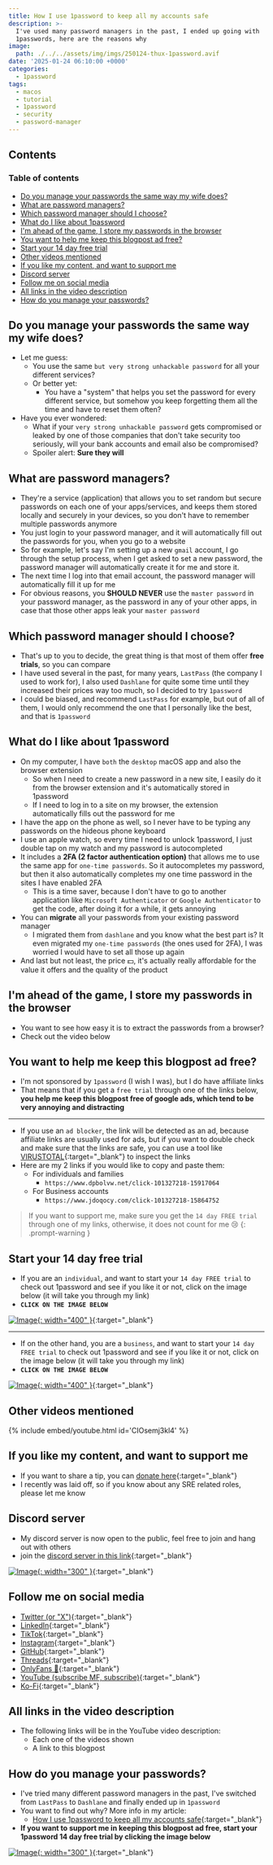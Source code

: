 ```yaml
---
title: How I use 1password to keep all my accounts safe
description: >-
  I've used many password managers in the past, I ended up going with
  1passwords, here are the reasons why
image:
  path: ./../../assets/img/imgs/250124-thux-1password.avif
date: '2025-01-24 06:10:00 +0000'
categories:
  - 1password
tags:
  - macos
  - tutorial
  - 1password
  - security
  - password-manager
---
```

## Contents

### Table of contents

<!-- toc -->

- [Do you manage your passwords the same way my wife does?](#do-you-manage-your-passwords-the-same-way-my-wife-does)
- [What are password managers?](#what-are-password-managers)
- [Which password manager should I choose?](#which-password-manager-should-i-choose)
- [What do I like about 1password](#what-do-i-like-about-1password)
- [I'm ahead of the game, I store my passwords in the browser](#im-ahead-of-the-game-i-store-my-passwords-in-the-browser)
- [You want to help me keep this blogpost ad free?](#you-want-to-help-me-keep-this-blogpost-ad-free)
- [Start your 14 day free trial](#start-your-14-day-free-trial)
- [Other videos mentioned](#other-videos-mentioned)
- [If you like my content, and want to support me](#if-you-like-my-content-and-want-to-support-me)
- [Discord server](#discord-server)
- [Follow me on social media](#follow-me-on-social-media)
- [All links in the video description](#all-links-in-the-video-description)
- [How do you manage your passwords?](#how-do-you-manage-your-passwords)

<!-- tocstop -->

## Do you manage your passwords the same way my wife does?

- Let me guess:
  - You use the same `but very strong unhackable password` for all your
    different services?
  - Or better yet:
    - You have a "system" that helps you set the password for every different
      service, but somehow you keep forgetting them all the time and have to
      reset them often?
- Have you ever wondered:
  - What if your `very strong unhackable password` gets compromised or leaked by
    one of those companies that don't take security too seriously, will your
    bank accounts and email also be compromised?
  - Spoiler alert: **Sure they will**

## What are password managers?

- They're a service (application) that allows you to set random but secure
  passwords on each one of your apps/services, and keeps them stored locally and
  securely in your devices, so you don't have to remember multiple passwords
  anymore
- You just login to your password manager, and it will automatically fill out
  the passwords for you, when you go to a website
- So for example, let's say I'm setting up a new `gmail` account, I go through
  the setup process, when I get asked to set a new password, the password
  manager will automatically create it for me and store it.
- The next time I log into that email account, the password manager will
  automatically fill it up for me
- For obvious reasons, you **SHOULD NEVER** use the `master password` in your
  password manager, as the password in any of your other apps, in case that
  those other apps leak your `master password`

## Which password manager should I choose?

- That's up to you to decide, the great thing is that most of them offer **free
  trials**, so you can compare
- I have used several in the past, for many years, `LastPass` (the company I
  used to work for), I also used `Dashlane` for quite some time until they
  increased their prices way too much, so I decided to try `1password`
- I could be biased, and recommend `LastPass` for example, but out of all of
  them, I would only recommend the one that I personally like the best, and that
  is `1password`

## What do I like about 1password

- On my computer, I have `both` the `desktop` macOS app and also the browser
  extension
  - So when I need to create a new password in a new site, I easily do it from
    the browser extension and it's automatically stored in 1password
  - If I need to log in to a site on my browser, the extension automatically
    fills out the password for me
- I have the app on the phone as well, so I never have to be typing any
  passwords on the hideous phone keyboard
- I use an apple watch, so every time I need to unlock 1password, I just double
  tap on my watch and my password is autocompleted
- It includes a **2FA (2 factor authentication option)** that allows me to use
  the same app for `one-time passwords`. So it autocompletes my password, but
  then it also automatically completes my one time password in the sites I have
  enabled 2FA
  - This is a time saver, because I don't have to go to another application like
    `Microsoft Authenticator` or `Google Authenticator` to get the code, after
    doing it for a while, it gets annoying
- You can **migrate** all your passwords from your existing password manager
  - I migrated them from `dashlane` and you know what the best part is? It even
    migrated my `one-time passwords` (the ones used for 2FA), I was worried I
    would have to set all those up again
- And last but not least, the price 💵, it's actually really affordable for the
  value it offers and the quality of the product

## I'm ahead of the game, I store my passwords in the browser

- You want to see how easy it is to extract the passwords from a browser?
- Check out the video below

## You want to help me keep this blogpost ad free?

- I'm not sponsored by `1password` (I wish I was), but I do have affiliate links
- That means that if you get a `free trial` through one of the links below,
  **you help me keep this blogpost free of google ads, which tend to be very
  annoying and distracting**

---

- If you use an `ad blocker`, the link will be detected as an ad, because
  affiliate links are usually used for ads, but if you want to double check and
  make sure that the links are safe, you can use a tool like
  [VIRUSTOTAL](https://www.virustotal.com/gui/home/url){:target="\_blank"} to
  inspect the links
- Here are my 2 links if you would like to copy and paste them:
  - For individuals and families
    - `https://www.dpbolvw.net/click-101327218-15917064`
  - For Business accounts
    - `https://www.jdoqocy.com/click-101327218-15864752`

<!-- markdownlint-disable -->
<!-- prettier-ignore-start -->
 
<!-- tip=green, info=blue, warning=yellow, danger=red -->
 
> If you want to support me, make sure you get the `14 day FREE trial` through one
> of my links, otherwise, it does not count for me 😢
{: .prompt-warning }
 
<!-- prettier-ignore-end -->
<!-- markdownlint-restore -->

## Start your 14 day free trial

- If you are an `individual`, and want to start your `14 day FREE trial` to
  check out 1password and see if you like it or not, click on the image below
  (it will take you through my link)
- **`CLICK ON THE IMAGE BELOW`**

<!-- prettier-ignore -->
[![Image](../../assets/img/imgs/250123-1password-individuals.avif){: width="400" }](https://www.dpbolvw.net/click-101327218-15917064){:target="_blank"}

---

- If on the other hand, you are a `business`, and want to start your
  `14 day FREE trial` to check out 1password and see if you like it or not,
  click on the image below (it will take you through my link)
- **`CLICK ON THE IMAGE BELOW`**

<!-- prettier-ignore -->
[![Image](../../assets/img/imgs/250123-1password-businesses.avif){: width="400" }](https://www.jdoqocy.com/click-101327218-15864752){:target="_blank"}

## Other videos mentioned

{% include embed/youtube.html id='CIOsemj3kl4' %}

## If you like my content, and want to support me

- If you want to share a tip, you can
  [donate here](https://ko-fi.com/linkarzu/goal?g=6){:target="\_blank"}
- I recently was laid off, so if you know about any SRE related roles, please
  let me know

## Discord server

- My discord server is now open to the public, feel free to join and hang out
  with others
- join the
  [discord server in this link](https://discord.gg/NgqMgwwtMH){:target="\_blank"}

[![Image](./../../assets/img/imgs/250210-discord-free.avif){: width="300" }](https://discord.gg/NgqMgwwtMH){:target="\_blank"}

## Follow me on social media

- [Twitter (or "X")](https://x.com/link_arzu){:target="\_blank"}
- [LinkedIn](https://www.linkedin.com/in/christianarzu){:target="\_blank"}
- [TikTok](https://www.tiktok.com/@linkarzu){:target="\_blank"}
- [Instagram](https://www.instagram.com/link_arzu){:target="\_blank"}
- [GitHub](https://github.com/linkarzu){:target="\_blank"}
- [Threads](https://www.threads.net/@link_arzu){:target="\_blank"}
- [OnlyFans 🍆](https://linkarzu.com/assets/img/imgs/250126-whyugae.avif){:target="\_blank"}
- [YouTube (subscribe MF, subscribe)](https://www.youtube.com/@linkarzu){:target="\_blank"}
- [Ko-Fi](https://ko-fi.com/linkarzu/goal?g=6){:target="\_blank"}

## All links in the video description

- The following links will be in the YouTube video description:
  - Each one of the videos shown
  - A link to this blogpost

## How do you manage your passwords?

- I've tried many different password managers in the past, I've switched from
  `LastPass` to `Dashlane` and finally ended up in `1password`
- You want to find out why? More info in my article:
  - [How I use 1password to keep all my accounts safe](https://linkarzu.com/posts/1password/1password/){:target="\_blank"}
- **If you want to support me in keeping this blogpost ad free, start your
  1password 14 day free trial by clicking the image below**

[![Image](../../assets/img/imgs/250124-1password-banner.avif){: width="300" }](https://www.dpbolvw.net/click-101327218-15917064){:target="\_blank"}


